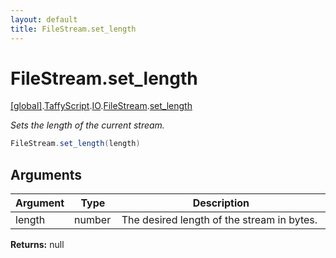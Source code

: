 ```yaml
---
layout: default
title: FileStream.set_length
---
```


# FileStream.set_length

[\[global\]]({{site.baseurl}}/docs/).[TaffyScript]({{site.baseurl}}/docs/TaffyScript/).[IO]({{site.baseurl}}/docs/TaffyScript/IO/).[FileStream]({{site.baseurl}}/docs/TaffyScript/IO/FileStream/).[set_length]({{site.baseurl}}/docs/TaffyScript/IO/FileStream/set_length/)

_Sets the length of the current stream._

```cs
FileStream.set_length(length)
```

## Arguments

<table>
  <col width="15%">
  <col width="15%">
  <thead>
    <tr>
      <th>Argument</th>
      <th>Type</th>
      <th>Description</th>
    </tr>
  </thead>
  <tbody>
    <tr>
      <td>length</td>
      <td>number</td>
      <td>The desired length of the stream in bytes.</td>
    </tr>
  </tbody>
</table>

**Returns:** null
